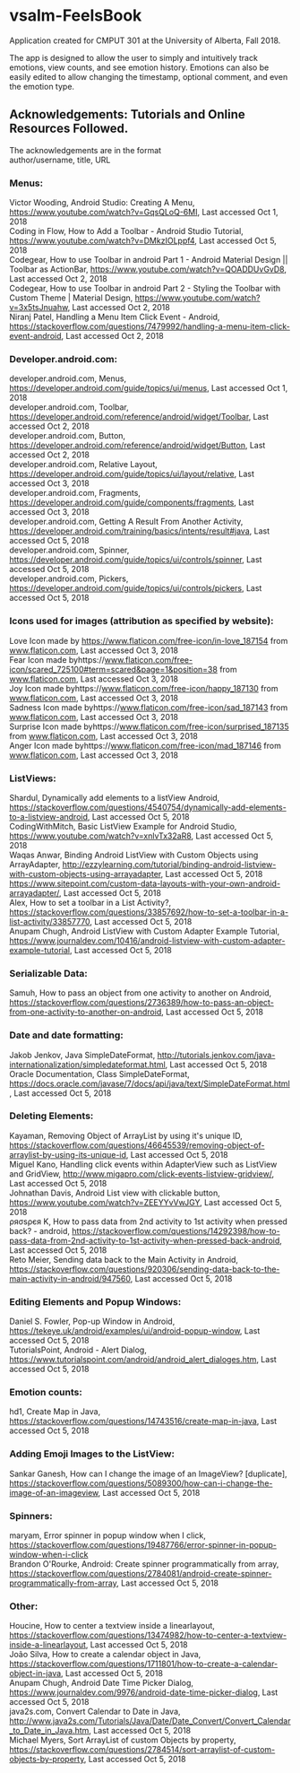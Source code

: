 # vsalm-FeelsBook

Application created for CMPUT 301 at the University of Alberta, Fall 2018.   
  
The app is designed to allow the user to simply and intuitively track emotions, view counts, and see emotion history. Emotions can also be easily edited to allow changing the timestamp, optional comment, and even the emotion type.   

## Acknowledgements: Tutorials and Online Resources Followed. 

The acknowledgements are in the format  
  author/username, title, URL  

### Menus:
Victor Wooding, Android Studio: Creating A Menu, https://www.youtube.com/watch?v=GqsQLoQ-6MI, Last accessed Oct 1, 2018   
Coding in Flow,  How to Add a Toolbar - Android Studio Tutorial, https://www.youtube.com/watch?v=DMkzIOLppf4, Last accessed Oct 5, 2018   
Codegear, How to use Toolbar in android Part 1 - Android Material Design || Toolbar as ActionBar, https://www.youtube.com/watch?v=QOADDUvGvD8, Last accessed Oct 2, 2018   
Codegear, How to use Toolbar in android Part 2 - Styling the Toolbar with Custom Theme | Material Design, https://www.youtube.com/watch?v=3x5tsJnuahw, Last accessed Oct 2, 2018   
Niranj Patel, Handling a Menu Item Click Event - Android, https://stackoverflow.com/questions/7479992/handling-a-menu-item-click-event-android, Last accessed Oct 2, 2018   
 
### Developer.android.com:
developer.android.com, Menus, https://developer.android.com/guide/topics/ui/menus, Last accessed Oct 1, 2018   
developer.android.com, Toolbar, https://developer.android.com/reference/android/widget/Toolbar, Last accessed Oct 2, 2018   
developer.android.com, Button, https://developer.android.com/reference/android/widget/Button, Last accessed Oct 2, 2018   
developer.android.com, Relative Layout, https://developer.android.com/guide/topics/ui/layout/relative, Last accessed Oct 3, 2018   
developer.android.com, Fragments, https://developer.android.com/guide/components/fragments, Last accessed Oct 3, 2018   
developer.android.com, Getting A Result From Another Activity, https://developer.android.com/training/basics/intents/result#java, Last accessed Oct 5, 2018   
developer.android.com, Spinner, https://developer.android.com/guide/topics/ui/controls/spinner, Last accessed Oct 5, 2018  
developer.android.com, Pickers, https://developer.android.com/guide/topics/ui/controls/pickers, Last accessed Oct 5, 2018

### Icons used for images (attribution as specified by website):  
Love Icon made by https://www.flaticon.com/free-icon/in-love_187154  from www.flaticon.com, Last accessed Oct 3, 2018  
Fear Icon made byhttps://www.flaticon.com/free-icon/scared_725100#term=scared&page=1&position=38  from www.flaticon.com, Last accessed Oct 3, 2018  
Joy Icon made byhttps://www.flaticon.com/free-icon/happy_187130  from www.flaticon.com, Last accessed Oct 3, 2018  
Sadness Icon made byhttps://www.flaticon.com/free-icon/sad_187143  from www.flaticon.com, Last accessed Oct 3, 2018  
Surprise Icon made byhttps://www.flaticon.com/free-icon/surprised_187135  from www.flaticon.com, Last accessed Oct 3, 2018  
Anger Icon made byhttps://www.flaticon.com/free-icon/mad_187146  from www.flaticon.com, Last accessed Oct 3, 2018  


### ListViews:
Shardul, Dynamically add elements to a listView Android, https://stackoverflow.com/questions/4540754/dynamically-add-elements-to-a-listview-android, Last accessed Oct 5, 2018   
CodingWithMitch, Basic ListView Example for Android Studio, https://www.youtube.com/watch?v=xnlvTx32aR8, Last accessed Oct 5, 2018   
Waqas Anwar, Binding Android ListView with Custom Objects using ArrayAdapter, http://ezzylearning.com/tutorial/binding-android-listview-with-custom-objects-using-arrayadapter, Last accessed Oct 5, 2018   
https://www.sitepoint.com/custom-data-layouts-with-your-own-android-arrayadapter/, Last accessed Oct 5, 2018   
Alex, How to set a toolbar in a List Activity?, https://stackoverflow.com/questions/33857692/how-to-set-a-toolbar-in-a-list-activity/33857770, Last accessed Oct 5, 2018   
Anupam Chugh, Android ListView with Custom Adapter Example Tutorial, https://www.journaldev.com/10416/android-listview-with-custom-adapter-example-tutorial, Last accessed Oct 5, 2018   


### Serializable Data:
Samuh, How to pass an object from one activity to another on Android, https://stackoverflow.com/questions/2736389/how-to-pass-an-object-from-one-activity-to-another-on-android, Last accessed Oct 5, 2018  

### Date and date formatting:
Jakob Jenkov, Java SimpleDateFormat, http://tutorials.jenkov.com/java-internationalization/simpledateformat.html, Last accessed Oct 5, 2018  
Oracle Documentation, Class SimpleDateFormat, https://docs.oracle.com/javase/7/docs/api/java/text/SimpleDateFormat.html, Last accessed Oct 5, 2018  

### Deleting Elements:
Kayaman, Removing Object of ArrayList by using it's unique ID, https://stackoverflow.com/questions/46645539/removing-object-of-arraylist-by-using-its-unique-id, Last accessed Oct 5, 2018   
Miguel Kano, Handling click events within AdapterView such as ListView and GridView, http://www.migapro.com/click-events-listview-gridview/, Last accessed Oct 5, 2018  
Johnathan Davis, Android List view with clickable button, https://www.youtube.com/watch?v=ZEEYYvVwJGY, Last accessed Oct 5, 2018   
ρяσѕρєя K, How to pass data from 2nd activity to 1st activity when pressed back? - android, https://stackoverflow.com/questions/14292398/how-to-pass-data-from-2nd-activity-to-1st-activity-when-pressed-back-android, Last accessed Oct 5, 2018   
Reto Meier, Sending data back to the Main Activity in Android, https://stackoverflow.com/questions/920306/sending-data-back-to-the-main-activity-in-android/947560, Last accessed Oct 5, 2018   

### Editing Elements and Popup Windows:

Daniel S. Fowler, Pop-up Window in Android, https://tekeye.uk/android/examples/ui/android-popup-window, Last accessed Oct 5, 2018   
TutorialsPoint, Android - Alert Dialog, https://www.tutorialspoint.com/android/android_alert_dialoges.htm, Last accessed Oct 5, 2018   

### Emotion counts:
hd1, Create Map in Java, https://stackoverflow.com/questions/14743516/create-map-in-java, Last accessed Oct 5, 2018   

### Adding Emoji Images to the ListView:
Sankar Ganesh, How can I change the image of an ImageView? [duplicate], https://stackoverflow.com/questions/5089300/how-can-i-change-the-image-of-an-imageview, Last accessed Oct 5, 2018   

### Spinners:
maryam, Error spinner in popup window when I click, https://stackoverflow.com/questions/19487766/error-spinner-in-popup-window-when-i-click   
Brandon O'Rourke, Android: Create spinner programmatically from array, https://stackoverflow.com/questions/2784081/android-create-spinner-programmatically-from-array, Last accessed Oct 5, 2018     

### Other:
Houcine, How to center a textview inside a linearlayout, https://stackoverflow.com/questions/13474982/how-to-center-a-textview-inside-a-linearlayout, Last accessed Oct 5, 2018   
João Silva, How to create a calendar object in Java, https://stackoverflow.com/questions/1711801/how-to-create-a-calendar-object-in-java, Last accessed Oct 5, 2018   
Anupam Chugh, Android Date Time Picker Dialog, https://www.journaldev.com/9976/android-date-time-picker-dialog, Last accessed Oct 5, 2018   
java2s.com, Convert Calendar to Date in Java, http://www.java2s.com/Tutorials/Java/Date/Date_Convert/Convert_Calendar_to_Date_in_Java.htm, Last accessed Oct 5, 2018   
Michael Myers, Sort ArrayList of custom Objects by property, https://stackoverflow.com/questions/2784514/sort-arraylist-of-custom-objects-by-property, Last accessed Oct 5, 2018   
